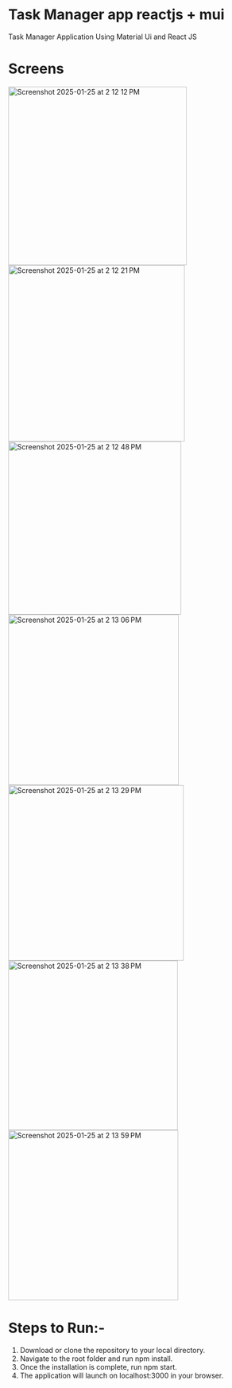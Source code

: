 # Task Manager app reactjs + mui
Task Manager Application Using Material Ui and React JS

# Screens

<img width="359" alt="Screenshot 2025-01-25 at 2 12 12 PM" src="https://github.com/user-attachments/assets/071df7d0-b88a-412f-b2c9-c7c9fb6050d4" />
<img width="355" alt="Screenshot 2025-01-25 at 2 12 21 PM" src="https://github.com/user-attachments/assets/afdc46c2-4659-4da1-866d-00919d2a80d3" />
<img width="348" alt="Screenshot 2025-01-25 at 2 12 48 PM" src="https://github.com/user-attachments/assets/d11489d0-cc7c-42d1-bcd9-8ca9540ae8f6" />
<img width="343" alt="Screenshot 2025-01-25 at 2 13 06 PM" src="https://github.com/user-attachments/assets/33d06232-792d-4df4-926a-820023014dd6" />
<img width="353" alt="Screenshot 2025-01-25 at 2 13 29 PM" src="https://github.com/user-attachments/assets/6714a465-30e1-4438-8afa-1663e2e3b2fe" />
<img width="341" alt="Screenshot 2025-01-25 at 2 13 38 PM" src="https://github.com/user-attachments/assets/b04da271-2aea-4bd5-9c17-598bccfea0b9" />
<img width="342" alt="Screenshot 2025-01-25 at 2 13 59 PM" src="https://github.com/user-attachments/assets/73c20f7b-a98f-42aa-aade-60bd828b3f2a" />


# Steps to Run:-

1. Download or clone the repository to your local directory.
2. Navigate to the root folder and run npm install.
3. Once the installation is complete, run npm start.
4. The application will launch on localhost:3000 in your browser.
